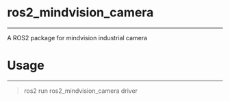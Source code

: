 # ros2_mindvision_camera

<hr>

A ROS2 package for mindvision industrial camera


# Usage

<hr>

> ros2 run ros2_mindvision_camera driver
